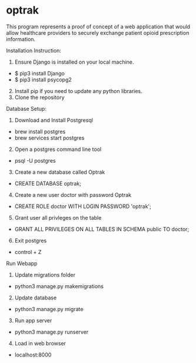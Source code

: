 # optrak

This program represents a proof of concept of a web application that would allow
healthcare providers to securely exchange patient opioid prescription information.


Installation Instruction:

1. Ensure Django is installed on your local machine.
  - $ pip3 install Django
  - $ pip3 install psycopg2
2. Install pip if you need to update any python libraries.
3. Clone the repository


Database Setup:

1. Download and Install Postgresql
  - brew install postgres
  - brew services start postgres
2. Open a postgres command line tool
  - psql -U postgres
3. Create a new database called Optrak
  - CREATE DATABASE optrak;
4. Create a new user doctor with password Optrak
  - CREATE ROLE doctor WITH LOGIN PASSWORD 'optrak';
5. Grant user all privleges on the table
  - GRANT ALL PRIVILEGES ON ALL TABLES IN SCHEMA public TO doctor;
6. Exit postgres
  - control + Z


Run Webapp

1. Update migrations folder
  - python3 manage.py makemigrations
2. Update database
  - python3 manage.py migrate
3. Run app server
  - python3 manage.py runserver
4. Load in web browser
  - localhost:8000

